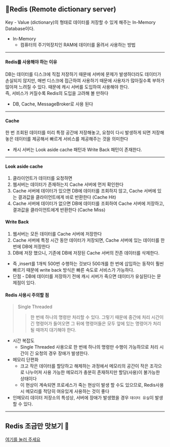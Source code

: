 ## 📝Redis (Remote dictionary server)
Key - Value (dictionary)의 형태로 데이터를 저장할 수 있게 해주는 In-Memory Database이다. <br>
- In-Memory
  - 컴퓨터의 주기억장치인 RAM에 데이터를 올려서 사용하는 방법
<hr>

#### Redis를 사용해야 하는 이유
DB는 데이터를 디스크에 직접 저장하기 때문에 서버에 문제가 발생하더라도 데이터가 손실되지 않지만, 
매번 디스크에 접근하여 사용하기 때문에 사용자가 많아질수록 부하가 많아져 느려질 수 있다. 때문에 캐시 서버를 도입하여 사용해야 한다. <br>
즉, 서비스가 커질수록 Redis의 도입을 고려해 볼 만하다
- DB, Cache, MessageBroker로 사용 된다
<hr>

#### Cache
한 번 조회된 데이터를 미리 특정 공간에 저장해놓고, 요청이 다시 발생하게 되면 저장해놓은 데이터를 제공해서 빠르게 서비스를 제공해주는 것을 의미한다
- 캐시 서버는 Look aside cache 패턴과 Write Back 패턴이 존재한다.
<hr>

#### Look aside cache
1. 클라이언트가 데이터를 요청하면
2. 웹서버는 데이터가 존재하는지 Cache 서버에 먼저 확인한다
3. Cache 서버에 데이터가 있으면 DB에 데이터를 조회하지 않고, Cache 서버에 있는 결과값을 클라이언트에게 바로 반환한다 (Cache Hit)
4. Cache 서버에 데이터가 없으면 DB에 데이터를 조회하여 Cache 서버에 저장하고, 결과값을 클라이언트에게 반환한다 (Cache Miss)

#### Write Back
1. 웹서버는 모든 데이터를 Cache 서버에 저장한다
2. Cache 서버에 특정 시간 동안 데이터가 저장되면, Cache 서버에 있는 데이터를 한 번에 DB에 저장한다
3. DB에 저장 했으니, 기존에 DB에 저장된 Cache 서버의 잔존 데이터를 삭제한다.
- 즉 ,insert를 1개씩 500번 수행하는 것보다 500개를 한 번에 삽입하는 동작이 훨씬 빠르기 때문에 write back 방식은 빠른 속도로 서비스가 가능하다.
- 단점 - DB에 데이터를 저장하기 전에 캐시 서버가 죽으면 데이터가 유실된다는 문제점이 있다.
 
#### Redis 사용시 주의할 점
> Single Threaded
>> 한 번에 하나의 명령만 처리할 수 있다. 그렇기 때문에 중간에 처리 시간이 긴 명령어가 들어오면 그 뒤에 명령어들은 모두 앞에 있는 명령어가 처리될 때까지 대기해야 한다.
- 시간 복잡도
  - Single Threaded 사용으로 한 번에 하나의 명령만 수행이 가능하므로 처리 시간이 긴 요청의 경우 장애가 발생한다.
- 메모리 단편화
  - 크고 작은 데이터를 할당하고 해제하는 과정에서 메모리의 공간이 작은 조각으로 나누어져 사용 가능한 메모리가 충분히 존재하지만 할당(사용)이 불가능한 상태이다
  - 이 현상이 계속되면 프로세스가 죽는 현상이 발생 할 수도 있으므로, Redis사용 시 메모리를 적당히 여유있게 사용하는 것이 좋다
- 인메모리 데이터 저장소의 특성상, 서버에 장애가 발생했을 경우 `데이터 유실`이 발생할 수 있다.
<hr>

## Redis 조금만 맛보기 👀
[여기를 눌러 주세요](https://github.com/mad-cost/Redis-prac/blob/master/md/Redis.md "Click")





 
